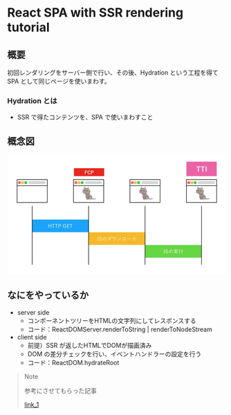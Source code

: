 # React SPA with SSR rendering tutorial

## 概要
初回レンダリングをサーバー側で行い、その後、Hydration という工程を得て SPA として同じページを使いまわす。

### Hydration とは
- SSR で得たコンテンツを、SPA で使いまわすこと

## 概念図
![概念図](./diagram.png)

## なにをやっているか
- server side
  - コンポーネントツリーをHTMLの文字列にしてレスポンスする
  - コード：ReactDOMServer.renderToString | renderToNodeStream
- client side
  - 前提）SSR が返したHTMLでDOMが描画済み
  - DOM の差分チェックを行い、イベントハンドラーの設定を行う
  - コード：ReactDOM.hydrateRoot



> Note
>
>参考にさせてもらった記事
>
>[link_1](https://qiita.com/MasanobuAkiba/items/7adcfd5050150ac9ba36)
